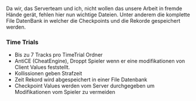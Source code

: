 Da wir, das Serverteam und ich, nicht wollen das unsere Arbeit in fremde Hände gerät, fehlen hier nun wichtige Dateien.
Unter anderem die komplette File DatenBank in welcher die Checkpoints und die Rekorde gespeichert werden.

### Time Trials

- Bis zu 7 Tracks pro TimeTrial Ordner
- AntiCE (CheatEngine), Droppt Spieler wenn er eine modifikationen von Client Values feststellt.
- Kollissionen geben Strafzeit
- Zeit Rekord wird abgespeichert in einer File Datenbank
- Checkpoint Values werden vom Server durchgegeben um Modifikationen vom Spieler zu vermeiden
